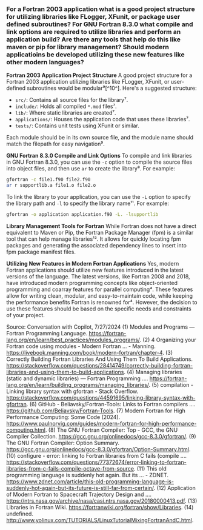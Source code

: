 ### For a Fortran 2003 application what is a good project structure for utilizing libraries like FLogger, XFunit, or package user defined subroutines? For GNU Fortran 8.3.0 what compile and link options are required to utilize libraries and perform an application build? Are there any tools that help do this like maven or pip for library management? Should modern applicatioins be developed utilizing these new features like other modern languages?

**Fortran 2003 Application Project Structure**
A good project structure for a Fortran 2003 application utilizing libraries like FLogger, XFunit, or user-defined subroutines would be modular⁹[^10^]. Here's a suggested structure:

- `src/`: Contains all source files for the library⁷.
- `include/`: Holds all compiled `*.mod` files⁷.
- `lib/`: Where static libraries are created⁷.
- `applications/`: Houses the application code that uses these libraries⁷.
- `tests/`: Contains unit tests using XFunit or similar.

Each module should be in its own source file, and the module name should match the filepath for easy navigation⁹.

**GNU Fortran 8.3.0 Compile and Link Options**
To compile and link libraries in GNU Fortran 8.3.0, you can use the `-c` option to compile the source files into object files, and then use `ar` to create the library⁸. For example:

```bash
gfortran -c file1.f90 file2.f90
ar r supportlib.a file1.o file2.o
```

To link the library to your application, you can use the `-L` option to specify the library path and `-l` to specify the library name¹¹. For example:

```bash
gfortran -o application application.f90 -L. -lsupportlib
```

**Library Management Tools for Fortran**
While Fortran does not have a direct equivalent to Maven or Pip, the Fortran Package Manager (fpm) is a similar tool that can help manage libraries¹². It allows for quickly locating fpm packages and generating the associated dependency lines to insert into fpm package manifest files.

**Utilizing New Features in Modern Fortran Applications**
Yes, modern Fortran applications should utilize new features introduced in the latest versions of the language. The latest versions, like Fortran 2008 and 2018, have introduced modern programming concepts like object-oriented programming and coarray features for parallel computing⁴. These features allow for writing clean, modular, and easy-to-maintain code, while keeping the performance benefits Fortran is renowned for⁴. However, the decision to use these features should be based on the specific needs and constraints of your project.

Source: Conversation with Copilot, 7/27/2024
(1) Modules and Programs — Fortran Programming Language. https://fortran-lang.org/en/learn/best_practices/modules_programs/.
(2) 4 Organizing your Fortran code using modules - Modern Fortran ... - Manning. https://livebook.manning.com/book/modern-fortran/chapter-4.
(3) Correctly Building Fortran Libraries And Using Them To Build Applications. https://stackoverflow.com/questions/28414749/correctly-building-fortran-libraries-and-using-them-to-build-applications.
(4) Managing libraries (static and dynamic libraries) — Fortran Programming .... https://fortran-lang.org/en/learn/building_programs/managing_libraries/.
(5) compilation - Linking library syntax with gfortran - Stack Overflow. https://stackoverflow.com/questions/44591695/linking-library-syntax-with-gfortran.
(6) GitHub - Beliavsky/Fortran-Tools: Links to Fortran compilers .... https://github.com/Beliavsky/Fortran-Tools.
(7) Modern Fortran for High Performance Computing: Some Code (2024). https://www.paulnorvig.com/guides/modern-fortran-for-high-performance-computing.html.
(8) The GNU Fortran Compiler: Top - GCC, the GNU Compiler Collection. https://gcc.gnu.org/onlinedocs/gcc-8.3.0/gfortran/.
(9) The GNU Fortran Compiler: Option Summary. https://gcc.gnu.org/onlinedocs/gcc-8.3.0/gfortran/Option-Summary.html.
(10) configure - error: linking to Fortran libraries from C fails (compile .... https://stackoverflow.com/questions/77372674/error-linking-to-fortran-libraries-from-c-fails-compile-octave-from-source.
(11) This old programming language is suddenly hot again. But its ... - ZDNET. https://www.zdnet.com/article/this-old-programming-language-is-suddenly-hot-again-but-its-future-is-still-far-from-certain/.
(12) Application of Modern Fortran to Spacecraft Trajectory Design and .... https://ntrs.nasa.gov/archive/nasa/casi.ntrs.nasa.gov/20180000413.pdf.
(13) Libraries in Fortran Wiki. https://fortranwiki.org/fortran/show/Libraries.
(14) undefined. http://www.yolinux.com/TUTORIALS/LinuxTutorialMixingFortranAndC.html.
